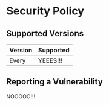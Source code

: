 # Security Policy

## Supported Versions


| Version | Supported          |
| ------- | ------------------ |
Every     | YEEES!!!

## Reporting a Vulnerability
NOOOOO!!!
